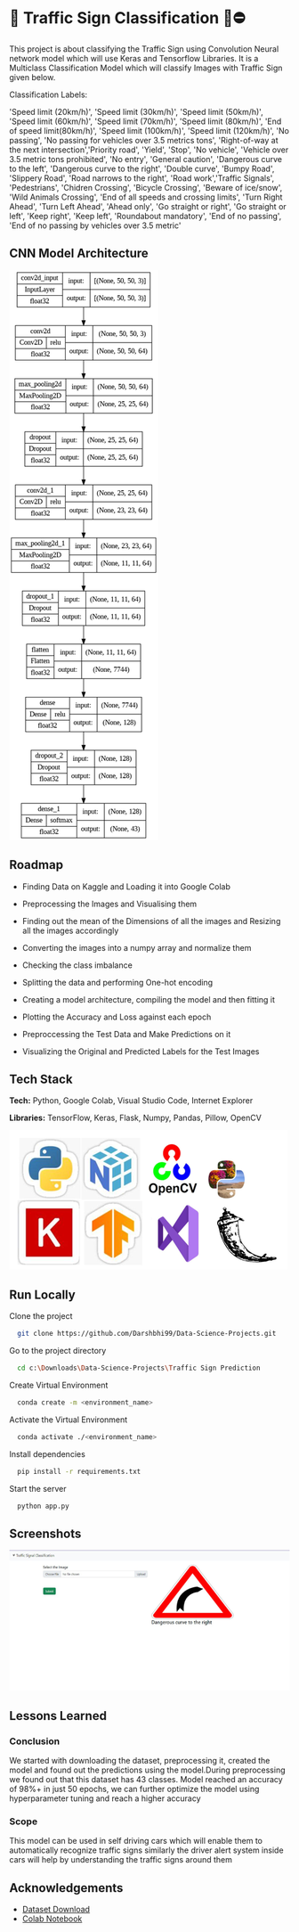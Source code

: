 
# 🚦 Traffic Sign Classification 🚸⛔

This project is about classifying the Traffic Sign using
Convolution Neural network model which will use Keras 
and Tensorflow Libraries. It is a Multiclass Classification Model 
which will classify Images with Traffic Sign given below.

Classification Labels:

'Speed limit (20km/h)', 'Speed limit (30km/h)', 'Speed limit (50km/h)', 'Speed limit (60km/h)',
'Speed limit (70km/h)', 'Speed limit (80km/h)', 'End of speed limit(80km/h)', 'Speed limit (100km/h)',
'Speed limit (120km/h)', 'No passing', 'No passing for vehicles over 3.5 metrics tons',
'Right-of-way at the next intersection','Priority road', 'Yield', 'Stop', 'No vehicle',
'Vehicle over 3.5 metric tons prohibited', 'No entry', 'General caution', 'Dangerous curve to the left',
'Dangerous curve to the right', 'Double curve', 'Bumpy Road', 'Slippery Road', 'Road narrows to the right',
'Road work','Traffic Signals', 'Pedestrians', 'Chidren Crossing', 'Bicycle Crossing', 'Beware of ice/snow',
'Wild Animals Crossing', 'End of all speeds and crossing limits', 'Turn Right Ahead', 'Turn Left Ahead',
'Ahead only', 'Go straight or right', 'Go straight or left', 'Keep right', 'Keep left',
'Roundabout mandatory', 'End of no passing', 'End of no passing by vehicles over 3.5 metric'

## CNN Model Architecture

![Model](https://github.com/Darshbhi99/Data-Science-Projects/blob/main/Traffic%20Sign%20Prediction/static/model.png?raw=true)

## Roadmap

- Finding Data on Kaggle and Loading it into Google 
  Colab

- Preprocessing the Images and Visualising them

- Finding out the mean of the Dimensions of all 
  the images and Resizing all the images accordingly

- Converting the images into a numpy array and 
  normalize them 

- Checking the class imbalance

- Splitting the data and performing One-hot encoding

- Creating a model architecture, compiling the model 
  and then fitting it

- Plotting the Accuracy and Loss against each epoch

- Preproccessing the Test Data and Make Predictions 
  on it

- Visualizing the Original and Predicted Labels for 
  the Test Images  



## Tech Stack

**Tech:** Python, Google Colab, Visual Studio Code, 
          Internet Explorer

**Libraries:** TensorFlow, Keras, Flask, Numpy, Pandas,
               Pillow, OpenCV 


![Logo](https://raw.githubusercontent.com/Darshbhi99/Data-Science-Projects/main/Traffic%20Sign%20Prediction/logo.png)


## Run Locally

Clone the project

```bash
  git clone https://github.com/Darshbhi99/Data-Science-Projects.git
```

Go to the project directory

```bash
  cd c:\Downloads\Data-Science-Projects\Traffic Sign Prediction
```

Create Virtual Environment

```bash
  conda create -m <environment_name>
```

Activate the Virtual Environment

```bash
  conda activate ./<environment_name>
```

Install dependencies

```bash
  pip install -r requirements.txt
```

Start the server

```bash
  python app.py
```


## Screenshots

![App Screenshot](https://github.com/Darshbhi99/Data-Science-Projects/blob/main/Traffic%20Sign%20Prediction/static/Traffic%20Signal%20Classifier.png?raw=true)


## Lessons Learned

### Conclusion
We started with downloading the dataset, preprocessing it, 
created the model and found out the predictions using the
model.During preprocessing we found out that this dataset
has 43 classes. Model reached an accuracy of 98%+ in just
50 epochs, we can further optimize the model using hyperparameter
tuning and reach a higher accuracy

### Scope
This model can be used in self driving cars which will 
enable them to automatically recognize traffic signs 
similarly the driver alert system inside cars will help 
by understanding the traffic signs around them

## Acknowledgements

 - [Dataset Download](https://www.kaggle.com/datasets/meowmeowmeowmeowmeow/gtsrb-german-traffic-sign)
 - [Colab Notebook](https://colab.research.google.com/drive/1MNjUMPTZmWgUoQpKfczOUnHsYSBmC6o4?usp=sharing)
